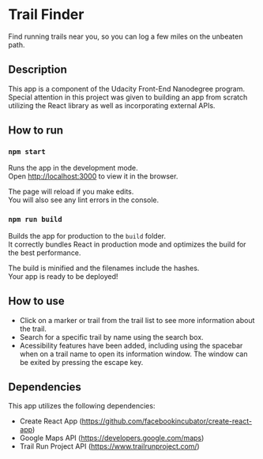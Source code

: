 # Trail Finder

Find running trails near you, so you can log a few miles on the unbeaten path.

## Description

This app is a component of the Udacity Front-End Nanodegree program.  Special attention in this project was given to building an app from scratch utilizing the React library as well as incorporating external APIs.

## How to run

### `npm start`

Runs the app in the development mode.<br>
Open [http://localhost:3000](http://localhost:3000) to view it in the browser.

The page will reload if you make edits.<br>
You will also see any lint errors in the console.

### `npm run build`

Builds the app for production to the `build` folder.<br>
It correctly bundles React in production mode and optimizes the build for the best performance.

The build is minified and the filenames include the hashes.<br>
Your app is ready to be deployed!

## How to use

* Click on a marker or trail from the trail list to see more information about the trail.
* Search for a specific trail by name using the search box.
* Acessibility features have been added, including using the spacebar when on a trail name to open its information window.  The window can be exited by pressing the escape key.

## Dependencies

This app utilizes the following dependencies:
* Create React App (https://github.com/facebookincubator/create-react-app)
* Google Maps API (https://developers.google.com/maps)
* Trail Run Project API (https://www.trailrunproject.com/)
